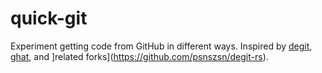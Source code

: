 # quick-git

Experiment getting code from GitHub in different ways. Inspired by [degit](https://github.com/tiged/tiged), [ghat](https://github.com/fregante/ghat), and ]related forks](https://github.com/psnszsn/degit-rs).
